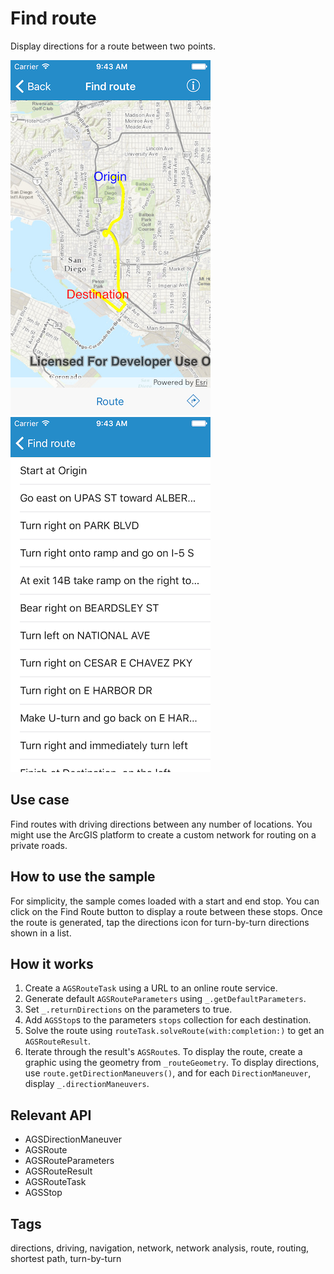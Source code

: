 # Find route

Display directions for a route between two points.

![Solved route](find-route-1.png)
![List of directions](find-route-2.png)

## Use case

Find routes with driving directions between any number of locations. You might use the ArcGIS platform to create a custom network for routing on a private roads.

## How to use the sample

For simplicity, the sample comes loaded with a start and end stop. You can click on the Find Route button to display a route between these stops. Once the route is generated, tap the directions icon for turn-by-turn directions shown in a list.

## How it works

1. Create a `AGSRouteTask` using a URL to an online route service.
2. Generate default `AGSRouteParameters` using `_.getDefaultParameters`.
3. Set `_.returnDirections` on the parameters to true.
4. Add `AGSStop`s to the parameters `stops` collection for each destination.
5. Solve the route using `routeTask.solveRoute(with:completion:)` to get an `AGSRouteResult`.
6. Iterate through the result's `AGSRoute`s. To display the route, create a graphic using the geometry from `_routeGeometry`. To display directions, use `route.getDirectionManeuvers()`, and for each `DirectionManeuver`, display `_.directionManeuvers`.

## Relevant API

*   AGSDirectionManeuver
*   AGSRoute
*   AGSRouteParameters
*   AGSRouteResult
*   AGSRouteTask
*   AGSStop

## Tags

directions, driving, navigation, network, network analysis, route, routing, shortest path, turn-by-turn
